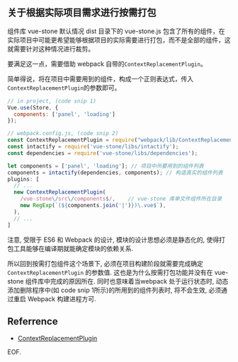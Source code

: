 ## 关于根据实际项目需求进行按需打包

组件库 vue-stone 默认情况 dist 目录下的 vue-stone.js 包含了所有的组件，在实际项目中可能更希望能够根据项目的实际需要进行打包，而不是全部的组件，这就需要针对这种情况进行裁剪。

要满足这一点，需要借助 webpack 自带的`ContextReplacementPlugin`。

简单得说，将在项目中需要用到的组件，构成一个正则表达式，传入`ContextReplacementPlugin`的参数即可。

```javascript
// in project, (code snip 1)
Vue.use(Store, {
  components: ['panel', 'loading']
});

// webpack.config.js, (code snip 2)
const ContextReplacementPlugin = require("webpack/lib/ContextReplacementPlugin");
const intactify = require('vue-stone/libs/intactify');
const dependencies = require('vue-stone/libs/dependencies');

let components = ['panel', 'loading']; // 项目中所要用到的组件列表
components = intactify(dependencies, components); // 构造真实的组件列表
plugins: [
  // ...
  new ContextReplacementPlugin(
    /vue-stone\/src\/components$/,    // vue-stone 库单文件组件所在目录
    new RegExp(`(${components.join('|')})\.vue$`),
  ),
  // ...
]
```

注意, 受限于 ES6 和 Webpack 的设计, 模块的设计思想必须是静态化的, 使得打包工具能够在编译期就能确定模块的依赖关系.

所以回到按需打包组件这个场景下, 必须在项目构建阶段就需要完成确定 `ContextReplacementPlugin` 的参数值. 这也是为什么按需打包功能并没有在 vue-stone 组件库中完成的原因所在. 同时也意味着当webpack 处于运行状态时, 动态添加删除程序中(如 code snip 1所示)的所用到的组件列表时, 将不会生效, 必须通过重启 Webpack 构建进程方可.

## Referrence

* [ContextReplacementPlugin](https://webpack.js.org/plugins/context-replacement-plugin/)

EOF.


